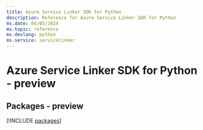 ```yaml
---
title: Azure Service Linker SDK for Python
description: Reference for Azure Service Linker SDK for Python
ms.date: 04/05/2024
ms.topic: reference
ms.devlang: python
ms.service: servicelinker
---
```

# Azure Service Linker SDK for Python - preview
## Packages - preview
[!INCLUDE [packages](service-linker-index.md)]